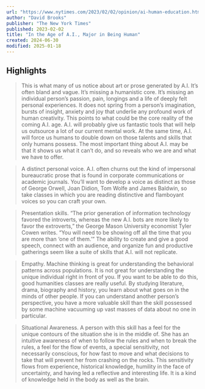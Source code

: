 ```yaml
---
url: "https://www.nytimes.com/2023/02/02/opinion/ai-human-education.html"
author: "David Brooks"
publisher: "The New York Times"
published: 2023-02-02
title: "In the Age of A.I., Major in Being Human"
created: 2024-06-30
modified: 2025-01-18
---
```


## Highlights

> This is what many of us notice about art or prose generated by A.I. It’s often bland and vague. It’s missing a humanistic core. It’s missing an individual person’s passion, pain, longings and a life of deeply felt personal experiences. It does not spring from a person’s imagination, bursts of insight, anxiety and joy that underlie any profound work of human creativity. This points to what could be the core reality of the coming A.I. age. A.I. will probably give us fantastic tools that will help us outsource a lot of our current mental work. At the same time, A.I. will force us humans to double down on those talents and skills that only humans possess. The most important thing about A.I. may be that it shows us what it can’t do, and so reveals who we are and what we have to offer.

> A distinct personal voice. A.I. often churns out the kind of impersonal bureaucratic prose that is found in corporate communications or academic journals. You’ll want to develop a voice as distinct as those of George Orwell, Joan Didion, Tom Wolfe and James Baldwin, so take classes in which you are reading distinctive and flamboyant voices so you can craft your own.

> Presentation skills. “The prior generation of information technology favored the introverts, whereas the new A.I. bots are more likely to favor the extroverts,” the George Mason University economist Tyler Cowen writes. “You will need to be showing off all the time that you are more than ‘one of them.’” The ability to create and give a good speech, connect with an audience, and organize fun and productive gatherings seem like a suite of skills that A.I. will not replicate.

> Empathy. Machine thinking is great for understanding the behavioral patterns across populations. It is not great for understanding the unique individual right in front of you. If you want to be able to do this, good humanities classes are really useful. By studying literature, drama, biography and history, you learn about what goes on in the minds of other people. If you can understand another person’s perspective, you have a more valuable skill than the skill possessed by some machine vacuuming up vast masses of data about no one in particular.

> Situational Awareness. A person with this skill has a feel for the unique contours of the situation she is in the middle of. She has an intuitive awareness of when to follow the rules and when to break the rules, a feel for the flow of events, a special sensitivity, not necessarily conscious, for how fast to move and what decisions to take that will prevent her from crashing on the rocks. This sensitivity flows from experience, historical knowledge, humility in the face of uncertainty, and having led a reflective and interesting life. It is a kind of knowledge held in the body as well as the brain.

